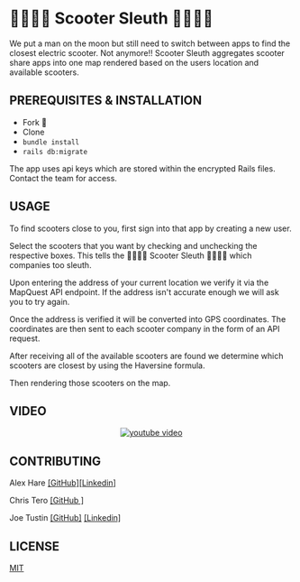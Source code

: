 # 🛴🕵🏻‍♂️ Scooter Sleuth 🛴🕵🏻‍♀️

We put a man on the moon but still need to switch between apps to find the closest electric scooter.  Not anymore!!
Scooter Sleuth aggregates scooter share apps into one map rendered based on the users location and available scooters.


## PREREQUISITES & INSTALLATION
- Fork 🍴
- Clone
- ``` bundle install ```
- ``` rails db:migrate ```

The app uses api keys which are stored within the encrypted Rails files.  Contact the team for access.

## USAGE
To find scooters close to you, first sign into that app by creating a new user.  

Select the scooters that you want by checking and unchecking the respective boxes.  This tells the  🛴🕵🏻‍♂️ Scooter Sleuth 🛴🕵🏻‍♀️  which companies too sleuth.  

Upon entering the address of your current location we verify it via the MapQuest API endpoint.  If the address isn't accurate enough we will ask you to try again.  

Once the address is verified it will be converted into GPS coordinates.  The coordinates are then sent to each scooter company in the form of an API request.

After receiving all of the available scooters are found we determine which scooters are closest by using the Haversine formula.

Then rendering those scooters on the map.

## VIDEO 

<div align="center">
  
  [![youtube video](https://i.ytimg.com/vi/PwzsgzlYaZY/maxresdefault.jpg)](https://www.youtube.com/watch?v=PwzsgzlYaZY)
  
</div>

## CONTRIBUTING

Alex Hare [[GitHub]](https://github.com/ahare14)[[Linkedin]](www.linkedin.com/in/alexander-hare-02b78633)

Chris Tero [[GitHub ]](https://github.com/takeastand)

Joe Tustin [[GitHub]](https://github.com/drbarq) [[Linkedin]](https://www.linkedin.com/in/joetustin/)


## LICENSE

[MIT](https://choosealicense.com/licenses/mit/)
